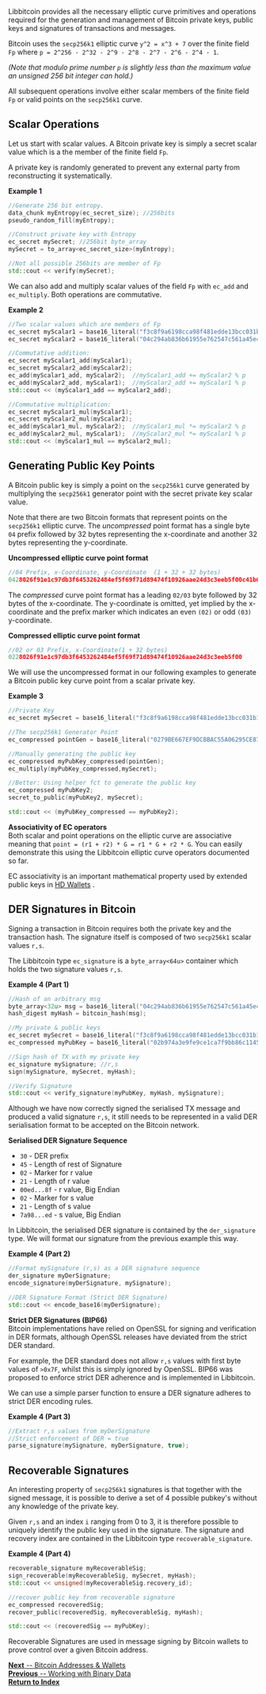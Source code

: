 Libbitcoin provides all the necessary elliptic curve primitives and operations required for the generation and management of Bitcoin private keys, public keys and signatures of transactions and messages.

Bitcoin uses the `secp256k1` elliptic curve `y^2 = x^3 + 7` over the finite field `Fp` where `p = 2^256 - 2^32 - 2^9 - 2^8 - 2^7 - 2^6 - 2^4 - 1`.   

*(Note that modulo prime number `p` is slightly less than the maximum value an unsigned 256 bit integer can hold.)*

All subsequent operations involve either scalar members of the finite field `Fp` or valid points on the `secp256k1` curve.

## Scalar Operations

Let us start with scalar values. A Bitcoin private key is simply a secret scalar value which is a the member of the finite field `Fp`.

A private key is randomly generated to prevent any external party from reconstructing it systematically.

**Example 1**
```c++
//Generate 256 bit entropy.
data_chunk myEntropy(ec_secret_size); //256bits
pseudo_random_fill(myEntropy);

//Construct private key with Entropy
ec_secret mySecret; //256bit byte_array
mySecret = to_array<ec_secret_size>(myEntropy);

//Not all possible 256bits are member of Fp
std::cout << verify(mySecret);
```

We can also add and multiply scalar values of the field `Fp` with `ec_add` and `ec_multiply`. Both operations are commutative.

**Example 2**
```c++
//Two scalar values which are members of Fp
ec_secret myScalar1 = base16_literal("f3c8f9a6198cca98f481edde13bcc031b1470a81e367b838fe9e0a9db0f5993d");
ec_secret myScalar2 = base16_literal("04c294ab836b61955e762547c561a45e4be88984dca06da959d47bf880fd92f4");

//Commutative addition:
ec_secret myScalar1_add(myScalar1);
ec_secret myScalar2_add(myScalar2);
ec_add(myScalar1_add, myScalar2);  //myScalar1_add += myScalar2 % p
ec_add(myScalar2_add, myScalar1);  //myScalar2_add += myScalar1 % p
std::cout << (myScalar1_add == myScalar2_add);

//Commutative multiplication:
ec_secret myScalar1_mul(myScalar1);
ec_secret myScalar2_mul(myScalar2);
ec_add(myScalar1_mul, myScalar2);  //myScalar1_mul *= myScalar2 % p
ec_add(myScalar2_mul, myScalar1);  //myScalar2_mul *= myScalar1 % p
std::cout << (myScalar1_mul == myScalar2_mul);
```
## Generating Public Key Points

A Bitcoin public key is simply a point on the `secp256k1` curve generated by multiplying the `secp256k1` generator point with the secret private key scalar value.  

Note that there are two Bitcoin formats that represent points on the `secp256k1` elliptic curve. The *uncompressed* point format has a single byte `04` prefix followed by 32 bytes representing the x-coordinate and another 32 bytes representing the y-coordinate.

**Uncompressed elliptic curve point format**
```C++
//04 Prefix, x-Coordinate, y-Coordinate  (1 + 32 + 32 bytes)
0428026f91e1c97db3f6453262484ef5f69f71d89474f10926aae24d3c3eeb5f00c41b6810b8b305a05de2b4448d7e2a079771d4c018b923a9ab860e4b0b4f86f6
```

The *compressed* curve point format has a leading `02/03` byte followed by 32 bytes of the x-coordinate. The y-coordinate is omitted, yet implied by the x-coordinate and the prefix marker which indicates an even `(02)` or odd `(03)` y-coordinate.

**Compressed elliptic curve point format**
```c++
//02 or 03 Prefix, x-Coordinate(1 + 32 bytes)
0228026f91e1c97db3f6453262484ef5f69f71d89474f10926aae24d3c3eeb5f00
```
We will use the uncompressed format in our following examples to generate a Bitcoin public key curve point from a scalar private key.

**Example 3**
```c++
//Private Key
ec_secret mySecret = base16_literal("f3c8f9a6198cca98f481edde13bcc031b1470a81e367b838fe9e0a9db0f5993d");

//The secp256k1 Generator Point
ec_compressed pointGen = base16_literal("0279BE667EF9DCBBAC55A06295CE870B07029BFCDB2DCE28D959F2815B16F81798");

//Manually generating the public key
ec_compressed myPubKey_compressed(pointGen);
ec_multiply(myPubKey_compressed,mySecret);

//Better: Using helper fct to generate the public key
ec_compressed myPubKey2;
secret_to_public(myPubKey2, mySecret);

std::cout << (myPubKey_compressed == myPubKey2);
```

**Associativity of EC operators**  
Both scalar and point operations on the elliptic curve are associative meaning that `point = (r1 + r2) * G = r1 * G + r2 * G`. You can easily demonstrate this using the Libbitcoin elliptic curve operators documented so far.

EC associativity is an important mathematical property used by extended public keys in [HD Wallets](https://github.com/libbitcoin/libbitcoin/wiki)  .

## DER Signatures in Bitcoin
Signing a transaction in Bitcoin requires both the private key and the transaction hash. The signature itself is composed of two `secp256k1` scalar values `r,s`.

The Libbitcoin type `ec_signature` is a `byte_array<64u>` container which holds the two signature values `r,s`.

**Example 4 (Part 1)**
```c++
//Hash of an arbitrary msg
byte_array<32u> msg = base16_literal("04c294ab836b61955e762547c561a45e4be88984dca06da959d47bf880fd92f4");
hash_digest myHash = bitcoin_hash(msg);

//My private & public keys
ec_secret mySecret = base16_literal("f3c8f9a6198cca98f481edde13bcc031b1470a81e367b838fe9e0a9db0f5993d");
ec_compressed myPubKey = base16_literal("02b974a3e9fe9ce1ca7f9bb86c114567a51cd8deb7157aeabcce46eb6138c3a1b3");

//Sign hash of TX with my private key
ec_signature mySignature; //r,s
sign(mySignature, mySecret, myHash);

//Verify Signature
std::cout << verify_signature(myPubKey, myHash, mySignature);
```
Although we have now correctly signed the serialised TX message and produced a valid signature `r,s`, it still needs to be represented in a valid DER serialisation format to be accepted on the Bitcoin network.  

**Serialised DER Signature Sequence**
* `30` - DER prefix
* `45` - Length of rest of Signature
* `02` - Marker for r value
* `21` - Length of r value
* `00ed...8f` - r value, Big Endian
* `02` - Marker for s value
* `21` - Length of s value
* `7a98...ed` - s value, Big Endian

In Libbitcoin, the serialised DER signature is contained by the `der_signature` type. We will format our signature from the previous example this way.

**Example 4 (Part 2)**
```c++
//Format mySignature (r,s) as a DER signature sequence
der_signature myDerSignature;
encode_signature(myDerSignature, mySignature);

//DER Signature Format (Strict DER Signature)
std::cout << encode_base16(myDerSignature);
```
**Strict DER Signatures (BIP66)**  
Bitcoin implementations have relied on OpenSSL for signing and verification in DER formats, although OpenSSL releases have deviated from the strict DER standard.

For example, the DER standard does not allow `r,s` values with first byte values of `>0x7F`, whilst this is simply ignored by OpenSSL. BIP66 was proposed to enforce strict DER adherence and is implemented in Libbitcoin.

We can use a simple parser function to ensure a DER signature adheres to strict DER encoding rules.

**Example 4 (Part 3)**
```c++
//Extract r,s values from myDerSignature
//Strict enforcement of DER = true
parse_signature(mySignature, myDerSignature, true);
```

## Recoverable Signatures
An interesting property of `secp256k1` signatures is that together with the signed message, it is possible to derive a set of 4 possible pubkey's without any knowledge of the private key.

Given `r,s` and an index `i` ranging from 0 to 3, it is therefore possible to uniquely identify the public key used in the signature. The signature and recovery index are contained in the Libbitcoin type `recoverable_signature`.

**Example 4 (Part 4)**
```c++
recoverable_signature myRecoverableSig;
sign_recoverable(myRecoverableSig, mySecret, myHash);
std::cout << unsigned(myRecoverableSig.recovery_id);

//recover public key from recoverable signature
ec_compressed recoveredSig;
recover_public(recoveredSig, myRecoverableSig, myHash);

std::cout << (recoveredSig == myPubKey);
```

Recoverable Signatures are used in message signing by Bitcoin wallets to prove control over a given Bitcoin address.

[**Next** -- Bitcoin Addresses &  Wallets](https://github.com/libbitcoin/libbitcoin/wiki)  
[**Previous** -- Working with Binary Data ](https://github.com/libbitcoin/libbitcoin/wiki/Working-with-Binary-Data)  
[**Return to Index**](https://github.com/libbitcoin/libbitcoin/wiki)
